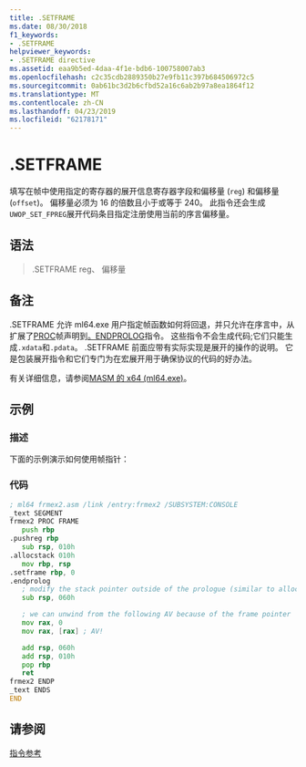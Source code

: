 ```yaml
---
title: .SETFRAME
ms.date: 08/30/2018
f1_keywords:
- .SETFRAME
helpviewer_keywords:
- .SETFRAME directive
ms.assetid: eaa9b5ed-4daa-4f1e-bdb6-100758007ab3
ms.openlocfilehash: c2c35cdb2889350b27e9fb11c397b684506972c5
ms.sourcegitcommit: 0ab61bc3d2b6cfbd52a16c6ab2b97a8ea1864f12
ms.translationtype: MT
ms.contentlocale: zh-CN
ms.lasthandoff: 04/23/2019
ms.locfileid: "62178171"
---
```

# <a name="setframe"></a>.SETFRAME

填写在帧中使用指定的寄存器的展开信息寄存器字段和偏移量 (`reg`) 和偏移量 (`offset`)。 偏移量必须为 16 的倍数且小于或等于 240。 此指令还会生成`UWOP_SET_FPREG`展开代码条目指定注册使用当前的序言偏移量。

## <a name="syntax"></a>语法

> .SETFRAME reg、 偏移量

## <a name="remarks"></a>备注

.SETFRAME 允许 ml64.exe 用户指定帧函数如何将回退，并只允许在序言中，从扩展了[PROC](../../assembler/masm/proc.md)帧声明到[。ENDPROLOG](../../assembler/masm/dot-endprolog.md)指令。 这些指令不会生成代码;它们只能生成`.xdata`和`.pdata`。 .SETFRAME 前面应带有实际实现是展开的操作的说明。 它是包装展开指令和它们专门为在宏展开用于确保协议的代码的好办法。

有关详细信息，请参阅[MASM 的 x64 (ml64.exe)](../../assembler/masm/masm-for-x64-ml64-exe.md)。

## <a name="sample"></a>示例

### <a name="description"></a>描述

下面的示例演示如何使用帧指针：

### <a name="code"></a>代码

```asm
; ml64 frmex2.asm /link /entry:frmex2 /SUBSYSTEM:CONSOLE
_text SEGMENT
frmex2 PROC FRAME
   push rbp
.pushreg rbp
   sub rsp, 010h
.allocstack 010h
   mov rbp, rsp
.setframe rbp, 0
.endprolog
   ; modify the stack pointer outside of the prologue (similar to alloca)
   sub rsp, 060h

   ; we can unwind from the following AV because of the frame pointer
   mov rax, 0
   mov rax, [rax] ; AV!

   add rsp, 060h
   add rsp, 010h
   pop rbp
   ret
frmex2 ENDP
_text ENDS
END
```

## <a name="see-also"></a>请参阅

[指令参考](../../assembler/masm/directives-reference.md)<br/>